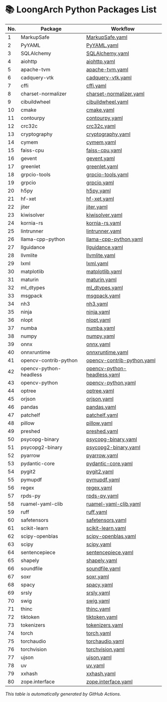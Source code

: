 # 📚 LoongArch Python Packages List

| No. | Package | Workflow |
|-----|---------|---------|
| 1 | MarkupSafe | [MarkupSafe.yaml](https://github.com/Loongson-Cloud-Community/pypi/blob/main/.github/workflows/MarkupSafe.yaml) |
| 2 | PyYAML | [PyYAML.yaml](https://github.com/Loongson-Cloud-Community/pypi/blob/main/.github/workflows/PyYAML.yaml) |
| 3 | SQLAlchemy | [SQLAlchemy.yaml](https://github.com/Loongson-Cloud-Community/pypi/blob/main/.github/workflows/SQLAlchemy.yaml) |
| 4 | aiohttp | [aiohttp.yaml](https://github.com/Loongson-Cloud-Community/pypi/blob/main/.github/workflows/aiohttp.yaml) |
| 5 | apache-tvm | [apache-tvm.yaml](https://github.com/Loongson-Cloud-Community/pypi/blob/main/.github/workflows/apache-tvm.yaml) |
| 6 | cadquery-vtk | [cadquery-vtk.yaml](https://github.com/Loongson-Cloud-Community/pypi/blob/main/.github/workflows/cadquery-vtk.yaml) |
| 7 | cffi | [cffi.yaml](https://github.com/Loongson-Cloud-Community/pypi/blob/main/.github/workflows/cffi.yaml) |
| 8 | charset-normalizer | [charset-normalizer.yaml](https://github.com/Loongson-Cloud-Community/pypi/blob/main/.github/workflows/charset-normalizer.yaml) |
| 9 | cibuildwheel | [cibuildwheel.yaml](https://github.com/Loongson-Cloud-Community/pypi/blob/main/.github/workflows/cibuildwheel.yaml) |
| 10 | cmake | [cmake.yaml](https://github.com/Loongson-Cloud-Community/pypi/blob/main/.github/workflows/cmake.yaml) |
| 11 | contourpy | [contourpy.yaml](https://github.com/Loongson-Cloud-Community/pypi/blob/main/.github/workflows/contourpy.yaml) |
| 12 | crc32c | [crc32c.yaml](https://github.com/Loongson-Cloud-Community/pypi/blob/main/.github/workflows/crc32c.yaml) |
| 13 | cryptography | [cryptography.yaml](https://github.com/Loongson-Cloud-Community/pypi/blob/main/.github/workflows/cryptography.yaml) |
| 14 | cymem | [cymem.yaml](https://github.com/Loongson-Cloud-Community/pypi/blob/main/.github/workflows/cymem.yaml) |
| 15 | faiss-cpu | [faiss-cpu.yaml](https://github.com/Loongson-Cloud-Community/pypi/blob/main/.github/workflows/faiss-cpu.yaml) |
| 16 | gevent | [gevent.yaml](https://github.com/Loongson-Cloud-Community/pypi/blob/main/.github/workflows/gevent.yaml) |
| 17 | greenlet | [greenlet.yaml](https://github.com/Loongson-Cloud-Community/pypi/blob/main/.github/workflows/greenlet.yaml) |
| 18 | grpcio-tools | [grpcio-tools.yaml](https://github.com/Loongson-Cloud-Community/pypi/blob/main/.github/workflows/grpcio-tools.yaml) |
| 19 | grpcio | [grpcio.yaml](https://github.com/Loongson-Cloud-Community/pypi/blob/main/.github/workflows/grpcio.yaml) |
| 20 | h5py | [h5py.yaml](https://github.com/Loongson-Cloud-Community/pypi/blob/main/.github/workflows/h5py.yaml) |
| 21 | hf-xet | [hf-xet.yaml](https://github.com/Loongson-Cloud-Community/pypi/blob/main/.github/workflows/hf-xet.yaml) |
| 22 | jiter | [jiter.yaml](https://github.com/Loongson-Cloud-Community/pypi/blob/main/.github/workflows/jiter.yaml) |
| 23 | kiwisolver | [kiwisolver.yaml](https://github.com/Loongson-Cloud-Community/pypi/blob/main/.github/workflows/kiwisolver.yaml) |
| 24 | kornia-rs | [kornia-rs.yaml](https://github.com/Loongson-Cloud-Community/pypi/blob/main/.github/workflows/kornia-rs.yaml) |
| 25 | lintrunner | [lintrunner.yaml](https://github.com/Loongson-Cloud-Community/pypi/blob/main/.github/workflows/lintrunner.yaml) |
| 26 | llama-cpp-python | [llama-cpp-python.yaml](https://github.com/Loongson-Cloud-Community/pypi/blob/main/.github/workflows/llama-cpp-python.yaml) |
| 27 | llguidance | [llguidance.yaml](https://github.com/Loongson-Cloud-Community/pypi/blob/main/.github/workflows/llguidance.yaml) |
| 28 | llvmlite | [llvmlite.yaml](https://github.com/Loongson-Cloud-Community/pypi/blob/main/.github/workflows/llvmlite.yaml) |
| 29 | lxml | [lxml.yaml](https://github.com/Loongson-Cloud-Community/pypi/blob/main/.github/workflows/lxml.yaml) |
| 30 | matplotlib | [matplotlib.yaml](https://github.com/Loongson-Cloud-Community/pypi/blob/main/.github/workflows/matplotlib.yaml) |
| 31 | maturin | [maturin.yaml](https://github.com/Loongson-Cloud-Community/pypi/blob/main/.github/workflows/maturin.yaml) |
| 32 | ml_dtypes | [ml_dtypes.yaml](https://github.com/Loongson-Cloud-Community/pypi/blob/main/.github/workflows/ml_dtypes.yaml) |
| 33 | msgpack | [msgpack.yaml](https://github.com/Loongson-Cloud-Community/pypi/blob/main/.github/workflows/msgpack.yaml) |
| 34 | nh3 | [nh3.yaml](https://github.com/Loongson-Cloud-Community/pypi/blob/main/.github/workflows/nh3.yaml) |
| 35 | ninja | [ninja.yaml](https://github.com/Loongson-Cloud-Community/pypi/blob/main/.github/workflows/ninja.yaml) |
| 36 | nlopt | [nlopt.yaml](https://github.com/Loongson-Cloud-Community/pypi/blob/main/.github/workflows/nlopt.yaml) |
| 37 | numba | [numba.yaml](https://github.com/Loongson-Cloud-Community/pypi/blob/main/.github/workflows/numba.yaml) |
| 38 | numpy | [numpy.yaml](https://github.com/Loongson-Cloud-Community/pypi/blob/main/.github/workflows/numpy.yaml) |
| 39 | onnx | [onnx.yaml](https://github.com/Loongson-Cloud-Community/pypi/blob/main/.github/workflows/onnx.yaml) |
| 40 | onnxruntime | [onnxruntime.yaml](https://github.com/Loongson-Cloud-Community/pypi/blob/main/.github/workflows/onnxruntime.yaml) |
| 41 | opencv-contrib-python | [opencv-contrib-python.yaml](https://github.com/Loongson-Cloud-Community/pypi/blob/main/.github/workflows/opencv-contrib-python.yaml) |
| 42 | opencv-python-headless | [opencv-python-headless.yaml](https://github.com/Loongson-Cloud-Community/pypi/blob/main/.github/workflows/opencv-python-headless.yaml) |
| 43 | opencv-python | [opencv-python.yaml](https://github.com/Loongson-Cloud-Community/pypi/blob/main/.github/workflows/opencv-python.yaml) |
| 44 | optree | [optree.yaml](https://github.com/Loongson-Cloud-Community/pypi/blob/main/.github/workflows/optree.yaml) |
| 45 | orjson | [orjson.yaml](https://github.com/Loongson-Cloud-Community/pypi/blob/main/.github/workflows/orjson.yaml) |
| 46 | pandas | [pandas.yaml](https://github.com/Loongson-Cloud-Community/pypi/blob/main/.github/workflows/pandas.yaml) |
| 47 | patchelf | [patchelf.yaml](https://github.com/Loongson-Cloud-Community/pypi/blob/main/.github/workflows/patchelf.yaml) |
| 48 | pillow | [pillow.yaml](https://github.com/Loongson-Cloud-Community/pypi/blob/main/.github/workflows/pillow.yaml) |
| 49 | preshed | [preshed.yaml](https://github.com/Loongson-Cloud-Community/pypi/blob/main/.github/workflows/preshed.yaml) |
| 50 | psycopg-binary | [psycopg-binary.yaml](https://github.com/Loongson-Cloud-Community/pypi/blob/main/.github/workflows/psycopg-binary.yaml) |
| 51 | psycopg2-binary | [psycopg2-binary.yaml](https://github.com/Loongson-Cloud-Community/pypi/blob/main/.github/workflows/psycopg2-binary.yaml) |
| 52 | pyarrow | [pyarrow.yaml](https://github.com/Loongson-Cloud-Community/pypi/blob/main/.github/workflows/pyarrow.yaml) |
| 53 | pydantic-core | [pydantic-core.yaml](https://github.com/Loongson-Cloud-Community/pypi/blob/main/.github/workflows/pydantic-core.yaml) |
| 54 | pygit2 | [pygit2.yaml](https://github.com/Loongson-Cloud-Community/pypi/blob/main/.github/workflows/pygit2.yaml) |
| 55 | pymupdf | [pymupdf.yaml](https://github.com/Loongson-Cloud-Community/pypi/blob/main/.github/workflows/pymupdf.yaml) |
| 56 | regex | [regex.yaml](https://github.com/Loongson-Cloud-Community/pypi/blob/main/.github/workflows/regex.yaml) |
| 57 | rpds-py | [rpds-py.yaml](https://github.com/Loongson-Cloud-Community/pypi/blob/main/.github/workflows/rpds-py.yaml) |
| 58 | ruamel-yaml-clib | [ruamel-yaml-clib.yaml](https://github.com/Loongson-Cloud-Community/pypi/blob/main/.github/workflows/ruamel-yaml-clib.yaml) |
| 59 | ruff | [ruff.yaml](https://github.com/Loongson-Cloud-Community/pypi/blob/main/.github/workflows/ruff.yaml) |
| 60 | safetensors | [safetensors.yaml](https://github.com/Loongson-Cloud-Community/pypi/blob/main/.github/workflows/safetensors.yaml) |
| 61 | scikit-learn | [scikit-learn.yaml](https://github.com/Loongson-Cloud-Community/pypi/blob/main/.github/workflows/scikit-learn.yaml) |
| 62 | scipy-openblas | [scipy-openblas.yaml](https://github.com/Loongson-Cloud-Community/pypi/blob/main/.github/workflows/scipy-openblas.yaml) |
| 63 | scipy | [scipy.yaml](https://github.com/Loongson-Cloud-Community/pypi/blob/main/.github/workflows/scipy.yaml) |
| 64 | sentencepiece | [sentencepiece.yaml](https://github.com/Loongson-Cloud-Community/pypi/blob/main/.github/workflows/sentencepiece.yaml) |
| 65 | shapely | [shapely.yaml](https://github.com/Loongson-Cloud-Community/pypi/blob/main/.github/workflows/shapely.yaml) |
| 66 | soundfile | [soundfile.yaml](https://github.com/Loongson-Cloud-Community/pypi/blob/main/.github/workflows/soundfile.yaml) |
| 67 | soxr | [soxr.yaml](https://github.com/Loongson-Cloud-Community/pypi/blob/main/.github/workflows/soxr.yaml) |
| 68 | spacy | [spacy.yaml](https://github.com/Loongson-Cloud-Community/pypi/blob/main/.github/workflows/spacy.yaml) |
| 69 | srsly | [srsly.yaml](https://github.com/Loongson-Cloud-Community/pypi/blob/main/.github/workflows/srsly.yaml) |
| 70 | swig | [swig.yaml](https://github.com/Loongson-Cloud-Community/pypi/blob/main/.github/workflows/swig.yaml) |
| 71 | thinc | [thinc.yaml](https://github.com/Loongson-Cloud-Community/pypi/blob/main/.github/workflows/thinc.yaml) |
| 72 | tiktoken | [tiktoken.yaml](https://github.com/Loongson-Cloud-Community/pypi/blob/main/.github/workflows/tiktoken.yaml) |
| 73 | tokenizers | [tokenizers.yaml](https://github.com/Loongson-Cloud-Community/pypi/blob/main/.github/workflows/tokenizers.yaml) |
| 74 | torch | [torch.yaml](https://github.com/Loongson-Cloud-Community/pypi/blob/main/.github/workflows/torch.yaml) |
| 75 | torchaudio | [torchaudio.yaml](https://github.com/Loongson-Cloud-Community/pypi/blob/main/.github/workflows/torchaudio.yaml) |
| 76 | torchvision | [torchvision.yaml](https://github.com/Loongson-Cloud-Community/pypi/blob/main/.github/workflows/torchvision.yaml) |
| 77 | ujson | [ujson.yaml](https://github.com/Loongson-Cloud-Community/pypi/blob/main/.github/workflows/ujson.yaml) |
| 78 | uv | [uv.yaml](https://github.com/Loongson-Cloud-Community/pypi/blob/main/.github/workflows/uv.yaml) |
| 79 | xxhash | [xxhash.yaml](https://github.com/Loongson-Cloud-Community/pypi/blob/main/.github/workflows/xxhash.yaml) |
| 80 | zope.interface | [zope.interface.yaml](https://github.com/Loongson-Cloud-Community/pypi/blob/main/.github/workflows/zope.interface.yaml) |

_This table is automatically generated by GitHub Actions._

